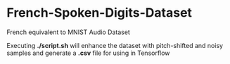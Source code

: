 # French-Spoken-Digits-Dataset
French equivalent to MNIST Audio Dataset

Executing **./script.sh** will enhance the dataset with pitch-shifted and noisy samples and generate a **.csv** file for using in Tensorflow
